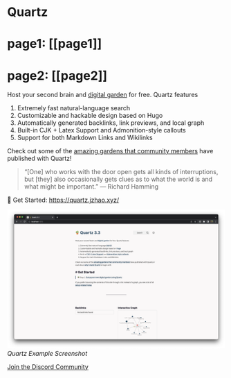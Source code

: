 # Quartz

# page1: [[page1]]
# page2: [[page2]]

Host your second brain and [digital garden](https://jzhao.xyz/posts/networked-thought) for free. Quartz features

1. Extremely fast natural-language search
2. Customizable and hackable design based on Hugo
3. Automatically generated backlinks, link previews, and local graph
4. Built-in CJK + Latex Support and Admonition-style callouts
5. Support for both Markdown Links and Wikilinks

Check out some of the [amazing gardens that community members](https://quartz.jzhao.xyz/notes/showcase/) have published with Quartz!

> “[One] who works with the door open gets all kinds of interruptions, but [they] also occasionally gets clues as to what the world is and what might be important.” — Richard Hamming

🔗 Get Started: https://quartz.jzhao.xyz/

![Quartz Example Screenshot](./screenshot.png)*Quartz Example Screenshot*

[Join the Discord Community](https://discord.gg/cRFFHYye7t)
